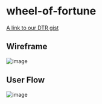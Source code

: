 # wheel-of-fortune


[A link to our DTR gist](https://gist.github.com/kayleenovak/958a9a0321e624c0f27402baea4e50a1)


## Wireframe

![image](https://i.postimg.cc/Hs6PJhfD/wireframe.jpg)

## User Flow

![image](https://i.postimg.cc/d1J8jqyW/userflow.jpg)


